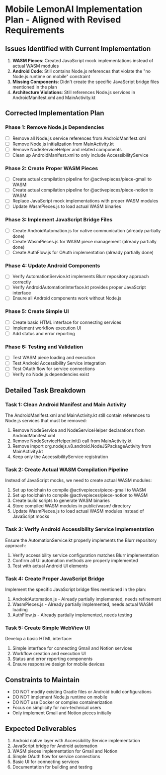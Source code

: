 # Mobile LemonAI Implementation Plan - Aligned with Revised Requirements

## Issues Identified with Current Implementation

1. **WASM Pieces**: Created JavaScript mock implementations instead of actual WASM modules
2. **Android Code**: Still contains Node.js references that violate the "no Node.js runtime on mobile" constraint
3. **Missing Components**: Didn't create the specific JavaScript bridge files mentioned in the plan
4. **Architecture Violations**: Still references Node.js services in AndroidManifest.xml and MainActivity.kt

## Corrected Implementation Plan

### Phase 1: Remove Node.js Dependencies
- [ ] Remove all Node.js service references from AndroidManifest.xml
- [ ] Remove Node.js initialization from MainActivity.kt
- [ ] Remove NodeServiceHelper and related components
- [ ] Clean up AndroidManifest.xml to only include AccessibilityService

### Phase 2: Create Proper WASM Pieces
- [ ] Create actual compilation pipeline for @activepieces/piece-gmail to WASM
- [ ] Create actual compilation pipeline for @activepieces/piece-notion to WASM
- [ ] Replace JavaScript mock implementations with proper WASM modules
- [ ] Update WasmPieces.js to load actual WASM binaries

### Phase 3: Implement JavaScript Bridge Files
- [ ] Create AndroidAutomation.js for native communication (already partially done)
- [ ] Create WasmPieces.js for WASM piece management (already partially done)
- [ ] Create AuthFlow.js for OAuth implementation (already partially done)

### Phase 4: Update Android Components
- [ ] Verify AutomationService.kt implements Blurr repository approach correctly
- [ ] Verify AndroidAutomationInterface.kt provides proper JavaScript interface
- [ ] Ensure all Android components work without Node.js

### Phase 5: Create Simple UI
- [ ] Create basic HTML interface for connecting services
- [ ] Implement workflow execution UI
- [ ] Add status and error reporting

### Phase 6: Testing and Validation
- [ ] Test WASM piece loading and execution
- [ ] Test Android Accessibility Service integration
- [ ] Test OAuth flow for service connections
- [ ] Verify no Node.js dependencies exist

## Detailed Task Breakdown

### Task 1: Clean Android Manifest and Main Activity
The AndroidManifest.xml and MainActivity.kt still contain references to Node.js services that must be removed:

1. Remove NodeService and NodeServiceHelper declarations from AndroidManifest.xml
2. Remove NodeServiceHelper.init() call from MainActivity.kt
3. Remove import org.nodejs.v8.android.NodeJSPackageActivity from MainActivity.kt
4. Keep only the AccessibilityService registration

### Task 2: Create Actual WASM Compilation Pipeline
Instead of JavaScript mocks, we need to create actual WASM modules:

1. Set up toolchain to compile @activepieces/piece-gmail to WASM
2. Set up toolchain to compile @activepieces/piece-notion to WASM
3. Create build scripts to generate WASM binaries
4. Store compiled WASM modules in public/wasm/ directory
5. Update WasmPieces.js to load actual WASM modules instead of JavaScript mocks

### Task 3: Verify Android Accessibility Service Implementation
Ensure the AutomationService.kt properly implements the Blurr repository approach:

1. Verify accessibility service configuration matches Blurr implementation
2. Confirm all UI automation methods are properly implemented
3. Test with actual Android UI elements

### Task 4: Create Proper JavaScript Bridge
Implement the specific JavaScript bridge files mentioned in the plan:

1. AndroidAutomation.js - Already partially implemented, needs refinement
2. WasmPieces.js - Already partially implemented, needs actual WASM loading
3. AuthFlow.js - Already partially implemented, needs testing

### Task 5: Create Simple WebView UI
Develop a basic HTML interface:

1. Simple interface for connecting Gmail and Notion services
2. Workflow creation and execution UI
3. Status and error reporting components
4. Ensure responsive design for mobile devices

## Constraints to Maintain
- DO NOT modify existing Gradle files or Android build configurations
- DO NOT implement Node.js runtime on mobile
- DO NOT use Docker or complex containerization
- Focus on simplicity for non-technical users
- Only implement Gmail and Notion pieces initially

## Expected Deliverables
1. Android native layer with Accessibility Service implementation
2. JavaScript bridge for Android automation
3. WASM pieces implementation for Gmail and Notion
4. Simple OAuth flow for service connections
5. Basic UI for connecting services
6. Documentation for building and testing